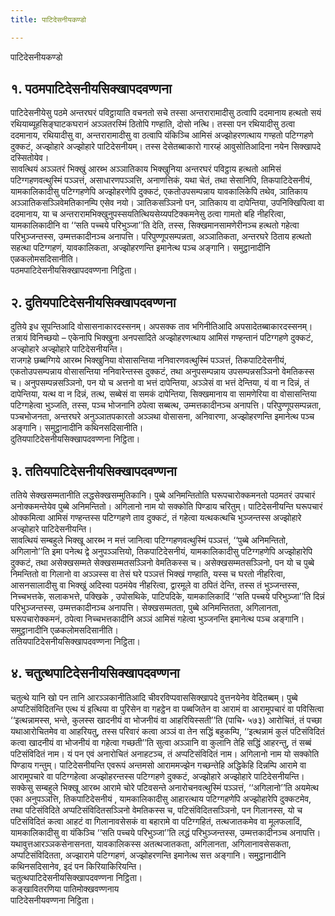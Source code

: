 ```yaml
---
title: पाटिदेसनीयकण्डो

---
```

पाटिदेसनीयकण्डो  


## १. पठमपाटिदेसनीयसिक्खापदवण्णना

पाटिदेसनीयेसु पठमे अन्तरघरं पविट्ठायाति वचनतो सचे तस्सा अन्तरारामादीसु ठत्वापि ददमानाय हत्थतो सयं रथियाब्यूहसिङ्घाटकघरानं अञ्ञतरस्मिं ठितोपि गण्हाति, दोसो नत्थि। तस्सा पन रथियादीसु ठत्वा ददमानाय, रथियादीसु वा, अन्तरारामादीसु वा ठत्वापि यंकिञ्चि आमिसं अज्झोहरणत्थाय गण्हतो पटिग्गहणे दुक्कटं, अज्झोहारे अज्झोहारे पाटिदेसनीयम्। तस्स देसेतब्बाकारो गारय्हं आवुसोतिआदिना नयेन सिक्खापदे दस्सितोयेव।  
सावत्थियं अञ्ञतरं भिक्खुं आरब्भ अञ्ञातिकाय भिक्खुनिया अन्तरघरं पविट्ठाय हत्थतो आमिसं पटिग्गहणवत्थुस्मिं पञ्ञत्तं, असाधारणपञ्ञत्ति, अनाणत्तिकं, यथा चेतं, तथा सेसानिपि, तिकपाटिदेसनीयं, यामकालिकादीसु पटिग्गहणेपि अज्झोहरणेपि दुक्कटं, एकतोउपसम्पन्नाय यावकालिकेपि तथेव, ञातिकाय अञ्ञातिकसञ्ञिवेमतिकानम्पि एसेव नयो। ञातिकसञ्ञिनो पन, ञातिकाय वा दापेन्तिया, उपनिक्खिपित्वा वा ददमानाय, या च अन्तरारामभिक्खुनुपस्सयतित्थियसेय्यपटिक्कमनेसु ठत्वा गामतो बहि नीहरित्वा, यामकालिकादीनि वा ‘‘सति पच्चये परिभुञ्जा’’ति देति, तस्स, सिक्खमानसामणेरीनञ्च हत्थतो गहेत्वा परिभुञ्जन्तस्स, उम्मत्तकादीनञ्च अनापत्ति। परिपुण्णूपसम्पन्नता, अञ्ञातिकता, अन्तरघरे ठिताय हत्थतो सहत्था पटिग्गहणं, यावकालिकता, अज्झोहरणन्ति इमानेत्थ पञ्च अङ्गानि। समुट्ठानादीनि एळकलोमसदिसानीति।  
पठमपाटिदेसनीयसिक्खापदवण्णना निट्ठिता।  


## २. दुतियपाटिदेसनीयसिक्खापदवण्णना

दुतिये इध सूपन्तिआदि वोसासनाकारदस्सनम्। अपसक्क ताव भगिनीतिआदि अपसादेतब्बाकारदस्सनम्। तत्रायं विनिच्छयो – एकेनापि भिक्खुना अनपसादिते अज्झोहरणत्थाय आमिसं गण्हन्तानं पटिग्गहणे दुक्कटं, अज्झोहारे अज्झोहारे पाटिदेसनीयन्ति।  
राजगहे छब्बग्गिये आरब्भ भिक्खुनिया वोसासन्तिया ननिवारणवत्थुस्मिं पञ्ञत्तं, तिकपाटिदेसनीयं, एकतोउपसम्पन्नाय वोसासन्तिया ननिवारेन्तस्स दुक्कटं, तथा अनुपसम्पन्नाय उपसम्पन्नसञ्ञिनो वेमतिकस्स च। अनुपसम्पन्नसञ्ञिनो, पन यो च अत्तनो वा भत्तं दापेन्तिया, अञ्ञेसं वा भत्तं देन्तिया, यं वा न दिन्नं, तं दापेन्तिया, यत्थ वा न दिन्नं, तत्थ, सब्बेसं वा समकं दापेन्तिया, सिक्खमानाय वा सामणेरिया वा वोसासन्तिया पटिग्गहेत्वा भुञ्जति, तस्स, पञ्च भोजनानि ठपेत्वा सब्बत्थ, उम्मत्तकादीनञ्च अनापत्ति। परिपुण्णूपसम्पन्नता, पञ्चभोजनता, अन्तरघरे अनुञ्ञातपकारतो अञ्ञथा वोसासना, अनिवारणा, अज्झोहरणन्ति इमानेत्थ पञ्च अङ्गानि। समुट्ठानादीनि कथिनसदिसानीति।  
दुतियपाटिदेसनीयसिक्खापदवण्णना निट्ठिता।  


## ३. ततियपाटिदेसनीयसिक्खापदवण्णना

ततिये सेक्खसम्मतानीति लद्धसेक्खसम्मुतिकानि। पुब्बे अनिमन्तितोति घरूपचारोक्कमनतो पठमतरं उपचारं अनोक्कमन्तेयेव पुब्बे अनिमन्तितो। अगिलानो नाम यो सक्कोति पिण्डाय चरितुम्। पाटिदेसनीयन्ति घरूपचारं ओक्कमित्वा आमिसं गण्हन्तस्स पटिग्गहणे ताव दुक्कटं, तं गहेत्वा यत्थकत्थचि भुञ्जन्तस्स अज्झोहारे अज्झोहारे पाटिदेसनीयन्ति।  
सावत्थियं सम्बहुले भिक्खू आरब्भ न मत्तं जानित्वा पटिग्गहणवत्थुस्मिं पञ्ञत्तं, ‘‘पुब्बे अनिमन्तितो, अगिलानो’’ति इमा पनेत्थ द्वे अनुपञ्ञत्तियो, तिकपाटिदेसनीयं, यामकालिकादीसु पटिग्गहणेपि अज्झोहारेपि दुक्कटं, तथा असेक्खसम्मते सेक्खसम्मतसञ्ञिनो वेमतिकस्स च। असेक्खसम्मतसञ्ञिनो, पन यो च पुब्बे निमन्तितो वा गिलानो वा अञ्ञस्स वा तेसं घरे पञ्ञत्तं भिक्खं गण्हाति, यस्स च घरतो नीहरित्वा, आसनसालादीसु वा भिक्खुं अदिस्वा पठमंयेव नीहरित्वा, द्वारमूले वा ठपितं देन्ति, तस्स तं भुञ्जन्तस्स, निच्चभत्तके, सलाकभत्ते, पक्खिके , उपोसथिके, पाटिपदिके, यामकालिकादिं ‘‘सति पच्चये परिभुञ्जा’’ति दिन्नं परिभुञ्जन्तस्स, उम्मत्तकादीनञ्च अनापत्ति। सेक्खसम्मतता, पुब्बे अनिमन्तितता, अगिलानता, घरूपचारोक्कमनं, ठपेत्वा निच्चभत्तकादीनि अञ्ञं आमिसं गहेत्वा भुञ्जनन्ति इमानेत्थ पञ्च अङ्गानि। समुट्ठानादीनि एळकलोमसदिसानीति।  
ततियपाटिदेसनीयसिक्खापदवण्णना निट्ठिता।  


## ४. चतुत्थपाटिदेसनीयसिक्खापदवण्णना

चतुत्थे यानि खो पन तानि आरञ्ञकानीतिआदि चीवरविप्पवाससिक्खापदे वुत्तनयेनेव वेदितब्बम्। पुब्बे अप्पटिसंविदितन्ति एत्थ यं इत्थिया वा पुरिसेन वा गहट्ठेन वा पब्बजितेन वा आरामं वा आरामूपचारं वा पविसित्वा ‘‘इत्थन्नामस्स, भन्ते, कुलस्स खादनीयं वा भोजनीयं वा आहरियिस्सती’’ति (पाचि॰ ५७३) आरोचितं, तं पच्छा यथाआरोचितमेव वा आहरियतु, तस्स परिवारं कत्वा अञ्ञं वा तेन सद्धिं बहुकम्पि, ‘‘इत्थन्नामं कुलं पटिसंविदितं कत्वा खादनीयं वा भोजनीयं वा गहेत्वा गच्छती’’ति सुत्वा अञ्ञानि वा कुलानि तेहि सद्धिं आहरन्तु, तं सब्बं पटिसंविदितं नाम। यं पन एवं अनारोचितं अनाहटञ्च, तं अप्पटिसंविदितं नाम। अगिलानो नाम यो सक्कोति पिण्डाय गन्तुम्। पाटिदेसनीयन्ति एवरूपं अन्तमसो आराममज्झेन गच्छन्तेहि अद्धिकेहि दिन्नम्पि आरामे वा आरामूपचारे वा पटिग्गहेत्वा अज्झोहरन्तस्स पटिग्गहणे दुक्कटं, अज्झोहारे अज्झोहारे पाटिदेसनीयन्ति।  
सक्केसु सम्बहुले भिक्खू आरब्भ आरामे चोरे पटिवसन्ते अनारोचनवत्थुस्मिं पञ्ञत्तं, ‘‘अगिलानो’’ति अयमेत्थ एका अनुपञ्ञत्ति, तिकपाटिदेसनीयं , यामकालिकादीसु आहारत्थाय पटिग्गहणेपि अज्झोहारेपि दुक्कटमेव, तथा पटिसंविदिते अप्पटिसंविदितसञ्ञिनो वेमतिकस्स च, पटिसंविदितसञ्ञिनो, पन गिलानस्स, यो च पटिसंविदितं कत्वा आहटं वा गिलानावसेसकं वा बहारामे वा पटिग्गहितं, तत्थजातकमेव वा मूलफलादिं, यामकालिकादीसु वा यंकिञ्चि ‘‘सति पच्चये परिभुञ्जा’’ति लद्धं परिभुञ्जन्तस्स, उम्मत्तकादीनञ्च अनापत्ति। यथावुत्तआरञ्ञकसेनासनता, यावकालिकस्स अतत्थजातकता, अगिलानता, अगिलानावसेसकता, अप्पटिसंविदितता, अज्झारामे पटिग्गहणं, अज्झोहरणन्ति इमानेत्थ सत्त अङ्गानि। समुट्ठानादीनि कथिनसदिसानेव, इदं पन किरियाकिरियन्ति।  
चतुत्थपाटिदेसनीयसिक्खापदवण्णना निट्ठिता।  
कङ्खावितरणिया पातिमोक्खवण्णनाय  
पाटिदेसनीयवण्णना निट्ठिता।  